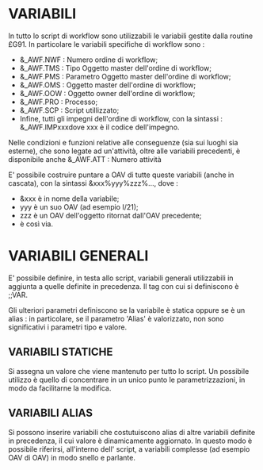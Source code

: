 # VARIABILI

In tutto lo script di workflow sono utilizzabili le variabili gestite dalla routine £G91.
In particolare le variabili specifiche di workflow sono : 

- &_AWF.NWF :  Numero ordine di workflow;
- &_AWF.TMS :  Tipo Oggetto master dell'ordine di workflow;
- &_AWF.PMS :  Parametro Oggetto master dell'ordine di workflow;
- &_AWF.OMS :  Oggetto master dell'ordine di workflow;
- &_AWF.OOW :  Oggetto owner dell'ordine di workflow;
- &_AWF.PRO :  Processo;
- &_AWF.SCP :  Script utillizzato;
- Infine, tutti gli impegni dell'ordine di workflow, con la sintassi :  &_AWF.IMPxxxdove xxx è il codice dell'impegno.


Nelle condizioni e funzioni relative alle conseguenze (sia sui luoghi sia esterne), che sono legate ad un'attività, oltre alle variabili precedenti, è disponibile anche &_AWF.ATT :  Numero attività

E' possibile costruire puntare a OAV di tutte queste variabili (anche in cascata), con la sintassi &xxx%yyy%zzz%..., dove : 

- &xxx è in nome della variabile;
- yyy è un suo OAV (ad esempio I/21);
- zzz è un OAV dell'oggetto ritornat dall'OAV precedente;
- è così via.


# VARIABILI GENERALI

E' possibile definire, in testa allo script, variabili generali utilizzabili in aggiunta a quelle definite in precedenza. Il tag con cui si definiscono è ;;VAR.

Gli ulteriori parametri definiscono se la variabile è statica oppure se è un alias :  in particolare, se il parametro 'Alias' è valorizzato, non sono significativi i parametri tipo e valore.

## VARIABILI STATICHE
Si assegna un valore che viene mantenuto per tutto lo script. Un possibile utilizzo è quello di concentrare in un unico punto le parametrizzazioni, in modo da facilitarne la modifica.

## VARIABILI ALIAS
Si possono inserire variabili che costutuiscono alias di altre variabili definite in precedenza, il cui valore è dinamicamente aggiornato. In questo modo è possibile riferirsi, all'interno dell' script, a variabili complesse (ad esempio OAV di OAV) in modo snello e parlante.

